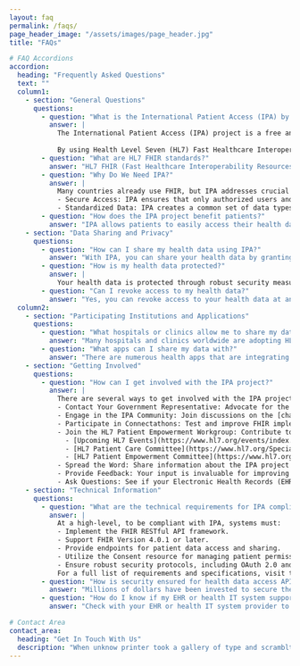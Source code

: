 ```yaml
---
layout: faq
permalink: /faqs/
page_header_image: "/assets/images/page_header.jpg"
title: "FAQs"

# FAQ Accordions
accordion:
  heading: "Frequently Asked Questions"
  text: ""
  column1:
    - section: "General Questions"
      questions:
        - question: "What is the International Patient Access (IPA) by HL7 FHIR project?"
          answer: |
            The International Patient Access (IPA) project is a free and open initiative aimed at empowering patients worldwide by enabling secure, selective sharing of their health data across different healthcare systems. 
            
            By using Health Level Seven (HL7) Fast Healthcare Interoperability Resources (FHIR) standards, IPA ensures that patients can control who accesses their health information while maintaining the highest levels of data protection and privacy.
        - question: "What are HL7 FHIR standards?"
          answer: "HL7 FHIR (Fast Healthcare Interoperability Resources) standards are a set of free and open guidelines developed by Health Level Seven International (HL7) to facilitate the exchange of healthcare information electronically. FHIR standards ensure that health data can be shared and understood across different systems and platforms, promoting interoperability and improved patient care."
        - question: "Why Do We Need IPA?"
          answer: | 
            Many countries already use FHIR, but IPA addresses crucial limitations:
            - Secure Access: IPA ensures that only authorized users and apps can access health information, protecting patient privacy.  It defines how apps get permission to access data using standard methods (like OAuth 2.0).
            - Standardized Data: IPA creates a common set of data types and formats.  This means medical apps can work consistently across different systems worldwide, simplifying development, improving interoperability and patient access.
        - question: "How does the IPA project benefit patients?"
          answer: "IPA allows patients to easily access their health data from various healthcare providers. With easy access, patients become more informed and engaged in their healthcare decisions. This can lead to better health outcomes as patients can track their conditions, understand their treatments, and communicate more effectively with their healthcare providers."
    - section: "Data Sharing and Privacy"
      questions:
        - question: "How can I share my health data using IPA?"
          answer: "With IPA, you can share your health data by granting access to specific health apps. This is done through consent management features within IPA-compliant systems, allowing you to control who sees your information and for what purposes."
        - question: "How is my health data protected?"
          answer: |
            Your health data is protected through robust security measures, including encryption, secure authentication, and compliance with data protection regulations such as the [General Data Protection Regulation](https://gdpr.eu/what-is-gdpr/){: target="_blank} (GDPR) and the [Health Insurance Portability and Accountability Act](https://www.cdc.gov/phlp/php/resources/health-insurance-portability-and-accountability-act-of-1996-hipaa.html){: target="_blank"} (HIPAA).
        - question: "Can I revoke access to my health data?"
          answer: "Yes, you can revoke access to your health data at any time, as patient-controlled consent is a key feature of our system. However, it's important to note that any data that was accessed prior to revocation will still be subject to the privacy policy of the app or health system that accessed the information. This means that you should review their policies to understand how your data will be handled after access is revoked."
  column2:
    - section: "Participating Institutions and Applications"
      questions:
        - question: "What hospitals or clinics allow me to share my data using IPA?"
          answer: "Many hospitals and clinics worldwide are adopting HL7 FHIR standards and participating in the IPA project. To find out if your local healthcare providers support IPA, check with them directly or visit our [official blog](https://blog.hl7.org/international-patient-access) for a list of participating institutions."
        - question: "What apps can I share my data with?"
          answer: "There are numerous health apps that are integrating with IPA to provide seamless data sharing capabilities. These range from personal health management tools to specialized medical applications. For a sample list of compatible apps, visit our [official blog](https://blog.hl7.org/international-patient-access)."
    - section: "Getting Involved"
      questions:
        - question: "How can I get involved with the IPA project?"
          answer: |
            There are several ways to get involved with the IPA project:
            - Contact Your Government Representative: Advocate for the adoption of IPA standards in national healthcare policies.
            - Engage in the IPA Community: Join discussions on the [chat.fhir.org](https://chat.fhir.org){: target="_blank"} chat server.
            - Participate in Connectathons: Test and improve FHIR implementations in collaborative events.
            - Join the HL7 Patient Empowerment Workgroup: Contribute to initiatives that enhance patient engagement and control over their health data.
              - [Upcoming HL7 Events](https://www.hl7.org/events/index.cfm){: target="_blank"}
              - [HL7 Patient Care Committee](https://www.hl7.org/Special/committees/patientcare/index.cfm){: target="_blank"}
              - [HL7 Patient Empowerment Committee](https://www.hl7.org/Special/committees/patientempowerment/index.cfm){: target="_blank"}
            - Spread the Word: Share information about the IPA project with your network.
            - Provide Feedback: Your input is invaluable for improving IPA standards.
            - Ask Questions: See if your Electronic Health Records (EHR) vendor supports IPA.
    - section: "Technical Information"
      questions:
        - question: "What are the technical requirements for IPA compliance?"
          answer: |
            At a high-level, to be compliant with IPA, systems must:
            - Implement the FHIR RESTful API framework.
            - Support FHIR Version 4.0.1 or later.
            - Provide endpoints for patient data access and sharing.
            - Utilize the Consent resource for managing patient permissions.
            - Ensure robust security protocols, including OAuth 2.0 and SMART on FHIR.
            For a full list of requirements and specifications, visit the [International Patient Access API Specification](https://hl7.org/fhir/uv/ipa/){: target="_blank"}
        - question: "How is security ensured for health data access APIs?"
          answer: "Millions of dollars have been invested to secure the SMART App Launch mechanisms within the International Patient Access (IPA) framework. Some jurisdictions have confidently opted to forgo app certification, allowing developers to innovate confidently while ensuring patient data is protected. No matter what level of certification frameworks for apps you’ve built, this robust security empowers reliable, efficient health information management."
        - question: "How do I know if my EHR or health IT system supports IPA?"
          answer: "Check with your EHR or health IT system provider to confirm their support for HL7 FHIR IPA standards. You can also refer to our [official blog](https://blog.hl7.org/international-patient-access) for a list of compliant systems and providers."

# Contact Area
contact_area:
  heading: "Get In Touch With Us"
  description: "When unknow printer took a gallery of type and scramblted it to make a type specimen book"
---
```

